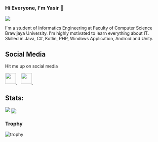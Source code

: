 ### Hi Everyone, I'm Yasir 👋
![](https://komarev.com/ghpvc/?username=yasirrhaq)

I'm a student of Informatics Engineering at Faculty of Computer Science Brawijaya University. I'm highly motivated to learn everything about IT. Skilled in Java, C#, Kotlin, PHP, Windows Application, Android and Unity.

## Social Media
Hit me up on social media
<p>
  <a href="https://www.linkedin.com/in/muhammad-yasir-anshari-haq/">
    <img width="35px" src="https://icons.veryicon.com/png/o/brands/logo-1/linkedin-box-fill-1.png" />
  </a>&nbsp;&nbsp;
  <a href="https://www.instagram.com/yasirrhaq">
    <img width="35px" src="https://icons.veryicon.com/png/o/brands/logo-1/instagram-fill-2.png" />
  </a>&nbsp;&nbsp;
</p>

## Stats:

<img src="https://github-readme-stats.vercel.app/api?username=yasirrhaq&show_icons=true">
<a href="https://github.com/yasirrhaq">
  <img align="center" src="https://github-readme-stats.vercel.app/api/top-langs/?username=yasirrhaq&langs_count=5" />
</a>

### Trophy
![trophy](https://github-profile-trophy.vercel.app/?username=yasirrhaq)
